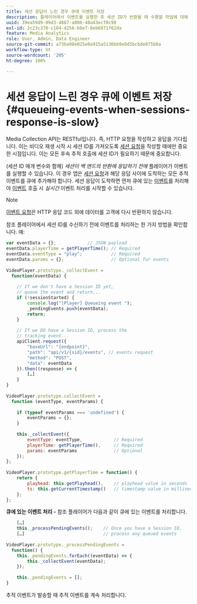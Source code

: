 ```yaml
---
title: 세션 응답이 느린 경우 큐에 이벤트 저장
description: 플레이어에서 이벤트를 실행한 후 세션 ID가 반환될 때 수행할 작업에 대해 알아봅니다.
uuid: 39ea59d9-89d3-4087-a806-48a43ecf0c98
exl-id: 2c23c378-c104-4256-b6e7-8eb6871f62da
feature: Media Analytics
role: User, Admin, Data Engineer
source-git-commit: a73ba98e025e0a915a5136bb9e0d5bcbde875b0a
workflow-type: ht
source-wordcount: '205'
ht-degree: 100%

---
```


# 세션 응답이 느린 경우 큐에 이벤트 저장{#queueing-events-when-sessions-response-is-slow}

Media Collection API는 RESTful입니다. 즉, HTTP 요청을 작성하고 응답을 기다립니다. 이는 비디오 재생 시작 시 세션 ID를 가져오도록 [세션 요청](../mc-api-ref/mc-api-sessions-req.md)을 작성할 때에만 중요한 시점입니다. 이는 모든 후속 추적 호출에 세션 ID가 필요하기 때문에 중요합니다.

(세션 ID 매개 변수와 함께) _세션이 백 엔드의 반환에 응답하기 전에_ 플레이어가 이벤트를 실행할 수 있습니다. 이 경우 앱은 [세션 요청](../mc-api-ref/mc-api-sessions-req.md)과 해당 응답 사이에 도착하는 모든 추적 이벤트를 큐에 추가해야 합니다. 세션 응답이 도착하면 먼저 큐에 있는 [이벤트](../mc-api-ref/mc-api-events-req.md)를 처리해야 [이벤트](../mc-api-ref/mc-api-events-req.md) 호출 시 _실시간_ 이벤트 처리를 시작할 수 있습니다.

>[!NOTE]
>
>[이벤트 요청](../mc-api-ref/mc-api-events-req.md)은 HTTP 응답 코드 외에 데이터를 고객에 다시 반환하지 않습니다.

참조 플레이어에서 세션 ID를 수신하기 전에 이벤트를 처리하는 한 가지 방법을 확인합니다. 예:

```js
var eventData = {};            // JSON payload 
eventData.playerTime = getPlayerTime(); // Required 
eventData.eventType = "play";           // Required 
eventData.params = {};                  // Optional for events 
 
VideoPlayer.prototype._collectEvent =  
  function(eventData) { 
 
    // If we don't have a Session ID yet,  
    // queue the event and return... 
    if (!sessionStarted) { 
        console.log("[Player] Queueing event "); 
        _pendingEvents.push(eventData); 
        return; 
    } 
 
    // If we DO have a Session ID, process the 
    // tracking event...     
    apiClient.request({ 
        "baseUrl": "{endpoint}", 
        "path": "api/v1/{sid}/events", // events request 
        "method": "POST", 
        "data": eventData 
    }).then((response) => {   
        […] 
    } 
} 
 
VideoPlayer.prototype.collectEvent =  
  function (eventType, eventParams) { 
         
    if (typeof eventParams === 'undefined') {   
        eventParams = {}; 
    } 
 
    this._collectEvent({                   
        eventType: eventType,            // Required 
        playerTime: getPlayerTime(),     // Required 
        params: eventParams              // Optional  
    });                                    
}; 
 
VideoPlayer.prototype.getPlayerTime = function() { 
    return { 
        playhead: this.getPlayhead(),    // playhead value in seconds 
        ts: this.getCurrentTimestamp()   // timestamp value in milliseconds 
    }; 
};
```

**큐에 있는 이벤트 처리 -** 참조 플레이어가 다음과 같이 큐에 있는 이벤트를 처리합니다.

```js
    […] 
    this._processPendingEvents();    // Once you have a Session ID, 
    […]                              // process any queued events 
 
VideoPlayer.prototype._processPendingEvents =  
  function() { 
    this._pendingEvents.forEach((eventData) => { 
        this._collectEvent(eventData); 
    }); 
 
    this._pendingEvents = []; 
}
```

추적 이벤트가 발송할 때 추적 이벤트를 계속 처리합니다.
